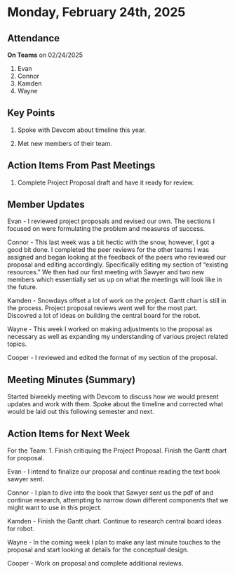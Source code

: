 # Monday, February 24th, 2025

## Attendance

**On Teams** on 02/24/2025

1. Evan
2. Connor
3. Kamden
4. Wayne

## Key Points

1. Spoke with Devcom about timeline this year.

2. Met new members of their team.

## Action Items From Past Meetings

1. Complete Project Proposal draft and have it ready for review.

## Member Updates

Evan - I reviewed project proposals and revised our own. The sections I focused on were formulating the problem and measures of success.

Connor - This last week was a bit hectic with the snow, however, I got a good bit done. I completed the peer reviews for the other teams I was assigned and began looking at the feedback of the peers who reviewed our proposal and editing accordingly. Specifically editing my section of “existing resources.” We then had our first meeting with Sawyer and two new members which essentially set us up on what the meetings will look like in the future. 

Kamden - Snowdays offset a lot of work on the project. Gantt chart is still in the process. Project proposal reviews went well for the most part. Discovred a lot of ideas on building the central board for the robot.

Wayne - This week I worked on making adjustments to the proposal as necessary as well as expanding my understanding of various project related topics. 

Cooper - I reviewed and edited the format of my section of the proposal.

## Meeting Minutes (Summary)

Started biweekly meeting with Devcom to discuss how we would present updates and work with them. Spoke about the timeline and corrected what would be laid out this following semester and next.

## Action Items for Next Week

For the Team: 1. Finish critiquing the Project Proposal. Finish the Gantt chart for proposal.

Evan - I intend to finalize our proposal and continue reading the text book sawyer sent. 

Connor - I plan to dive into the book that Sawyer sent us the pdf of and continue research, attempting to narrow down different components that we might want to use in this project.

Kamden - Finish the Gantt chart. Continue to research central board ideas for robot.

Wayne - In the coming week I plan to make any last minute touches to the proposal and start looking at details for the conceptual design.

Cooper - Work on proposal and complete additional reviews.
